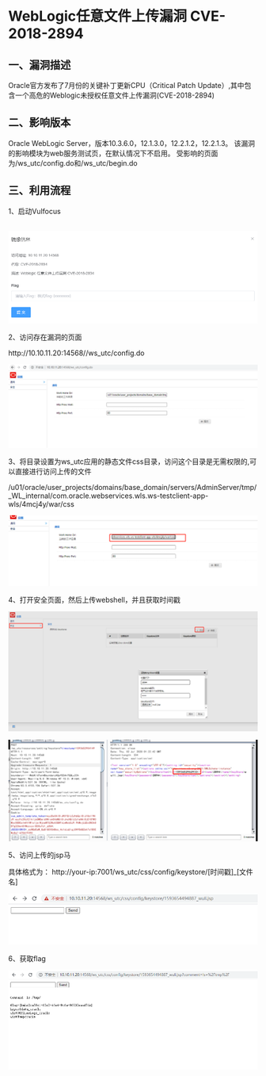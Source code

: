 <h1>WebLogic任意文件上传漏洞 CVE-2018-2894</h1>



<h2>一、漏洞描述</h2>

<p>Oracle官方发布了7月份的关键补丁更新CPU（Critical Patch Update）,其中包含一个高危的Weblogic未授权任意文件上传漏洞(CVE-2018-2894)</p>

<h2>二、影响版本</h2>

<p>Oracle WebLogic Server，版本10.3.6.0，12.1.3.0，12.2.1.2，12.2.1.3。
该漏洞的影响模块为web服务测试页，在默认情况下不启用。
受影响的页面为/ws_utc/config.do和/ws_utc/begin.do</p>

<h2>三、利用流程</h2>

<p>1、启动Vulfocus</p>

​	![img](./1.png)

<p>2、访问存在漏洞的页面</p>

<p>http://10.10.11.20:14568//ws_utc/config.do</p>

![img](./2.png)

<p>3、将目录设置为ws_utc应用的静态文件css目录，访问这个目录是无需权限的,可以直接进行访问上传的文件</p>

<p>/u01/oracle/user_projects/domains/base_domain/servers/AdminServer/tmp/_WL_internal/com.oracle.webservices.wls.ws-testclient-app-wls/4mcj4y/war/css</p>

![img](./3.png)

<p>4、打开安全页面，然后上传webshell，并且获取时间戳</p>

![img](./4.png)

![img](./5.png)

<p>5、访问上传的jsp马</p>

<p>具体格式为： http://your-ip:7001/ws_utc/css/config/keystore/[时间戳]_[文件名]</p>

![img](./6.png)

<p>6、获取flag</p>

![img](./7.png)
